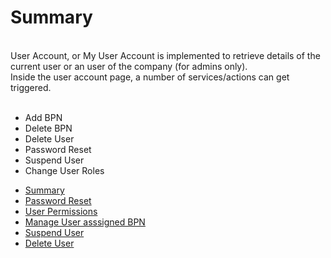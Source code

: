 # Summary
<br>
User Account, or My User Account is implemented to retrieve details of the current user or an user of the company (for admins only).  
<br>
Inside the user account page, a number of services/actions can get triggered. 
<br>
<br>

* Add BPN
* Delete BPN
* Delete User
* Password Reset
* Suspend User
* Change User Roles

- [Summary](./01.%20Summary.md)
- [Password Reset](./02.%20Password%20Reset.md)
- [User Permissions](./03.%20User%20Permissions.md)
- [Manage User asssigned BPN](./04.%20Manage%20user%20assigned%20BPN.md)
- [Suspend User](./05.%20Suspend%20User.md)
- [Delete User](./06.%20Delete%20User.md)

<br>
<br>
